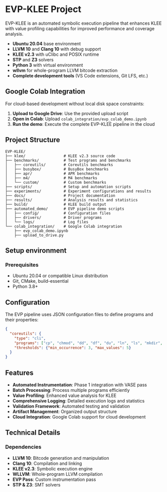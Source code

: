 # EVP-KLEE Project
EVP-KLEE is an automated symbolic execution pipeline that enhances KLEE with value profiling capabilities for improved performance and coverage analysis.

- **Ubuntu 20.04** base environment
- **LLVM 10** and **Clang 10** with debug support
- **KLEE v2.3** with uClibc and POSIX runtime
- **STP** and **Z3** solvers
- **Python 3** with virtual environment
- **wllvm** for whole-program LLVM bitcode extraction
- **Complete development tools** (VS Code extensions, Git LFS, etc.)

## Google Colab Integration

For cloud-based development without local disk space constraints:

1. **Upload to Google Drive**: Use the provided upload script
2. **Open in Colab**: Upload `colab_integration/evp_colab_demo.ipynb`
3. **Run the demo**: Execute the complete EVP-KLEE pipeline in the cloud


## Project Structure

```
EVP-KLEE/
├── klee/                 # KLEE v2.3 source code
├── benchmarks/           # Test programs and benchmarks
│   ├── coreutils/        # Coreutils benchmarks
│   ├── busybox/          # BusyBox benchmarks
│   ├── apr/              # APR benchmarks
│   ├── m4/               # M4 benchmarks
│   └── custom/           # Custom benchmarks
├── scripts/              # Setup and automation scripts
├── experiments/          # Experiment configurations and results
├── docs/                 # Project documentation
├── results/              # Analysis results and statistics
├── build/                # KLEE build output
├── automated_demo/       # EVP pipeline demo scripts
│   ├── config/           # Configuration files
│   ├── drivers/          # Driver programs
│   └── logs/             # Log files
└── colab_integration/    # Google Colab integration
    ├── evp_colab_demo.ipynb
    ├── upload_to_drive.py
```

## Setup environment

### Prerequisites

- Ubuntu 20.04 or compatible Linux distribution
- Git, CMake, build-essential
- Python 3.8+

## Configuration

The EVP pipeline uses JSON configuration files to define programs and their properties:

```json
{
  "coreutils": {
    "type": "cli",
    "programs": ["cp", "chmod", "dd", "df", "du", "ln", "ls", "mkdir", "mv", "rm"],
    "thresholds": {"min_occurrence": 3, "max_values": 5}
  }
}
```

## Features

- **Automated Instrumentation**: Phase 1 integration with VASE pass
- **Batch Processing**: Process multiple programs efficiently
- **Value Profiling**: Enhanced value analysis for KLEE
- **Comprehensive Logging**: Detailed execution logs and statistics
- **Validation Framework**: Automated testing and validation
- **Artifact Management**: Organized output structure
- **Cloud Integration**: Google Colab support for cloud development

## Technical Details

### Dependencies
- **LLVM 10**: Bitcode generation and manipulation
- **Clang 10**: Compilation and linking
- **KLEE v2.3**: Symbolic execution engine
- **WLLVM**: Whole-program LLVM compilation
- **EVP Pass**: Custom instrumentation pass
- **STP & Z3**: SMT solvers
